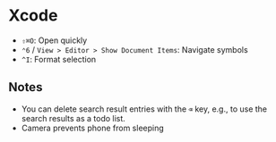 # Xcode

- `⇧⌘O`: Open quickly
- `⌃6` / `View > Editor > Show Document Items`: Navigate symbols
- `^I`: Format selection

## Notes

- You can delete search result entries with the `⌫` key, e.g., to use the search results as a todo list.
- Camera prevents phone from sleeping
